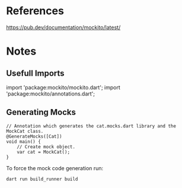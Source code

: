 # References
https://pub.dev/documentation/mockito/latest/

# Notes

## Usefull Imports
import 'package:mockito/mockito.dart';
import 'package:mockito/annotations.dart';


## Generating Mocks

    // Annotation which generates the cat.mocks.dart library and the MockCat class.
    @GenerateMocks([Cat])
    void main() {
        // Create mock object.
        var cat = MockCat();
    }

To force the mock code generation run:

    dart run build_runner build

